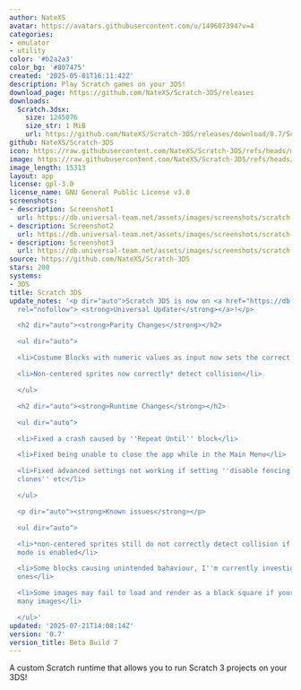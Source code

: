 ```yaml
---
author: NateXS
avatar: https://avatars.githubusercontent.com/u/149607394?v=4
categories:
- emulator
- utility
color: '#b2a2a3'
color_bg: '#807475'
created: '2025-05-01T16:11:42Z'
description: Play Scratch games on your 3DS!
download_page: https://github.com/NateXS/Scratch-3DS/releases
downloads:
  Scratch.3dsx:
    size: 1245076
    size_str: 1 MiB
    url: https://github.com/NateXS/Scratch-3DS/releases/download/0.7/Scratch.3dsx
github: NateXS/Scratch-3DS
icon: https://raw.githubusercontent.com/NateXS/Scratch-3DS/refs/heads/main/gfx/icon.png
image: https://raw.githubusercontent.com/NateXS/Scratch-3DS/refs/heads/main/gfx/logo.png
image_length: 15313
layout: app
license: gpl-3.0
license_name: GNU General Public License v3.0
screenshots:
- description: Screenshot1
  url: https://db.universal-team.net/assets/images/screenshots/scratch-3ds/screenshot1.png
- description: Screenshot2
  url: https://db.universal-team.net/assets/images/screenshots/scratch-3ds/screenshot2.png
- description: Screenshot3
  url: https://db.universal-team.net/assets/images/screenshots/scratch-3ds/screenshot3.png
source: https://github.com/NateXS/Scratch-3DS
stars: 200
systems:
- 3DS
title: Scratch 3DS
update_notes: '<p dir="auto">Scratch 3DS is now on <a href="https://db.universal-team.net/3ds/scratch-3ds"
  rel="nofollow"> <strong>Universal Updater</strong></a>!</p>

  <h2 dir="auto"><strong>Parity Changes</strong></h2>

  <ul dir="auto">

  <li>Costume Blocks with numeric values as input now sets the correct costume</li>

  <li>Non-centered sprites now correctly* detect collision</li>

  </ul>

  <h2 dir="auto"><strong>Runtime Changes</strong></h2>

  <ul dir="auto">

  <li>Fixed a crash caused by ''Repeat Until'' block</li>

  <li>Fixed being unable to close the app while in the Main Menu</li>

  <li>Fixed advanced settings not working if setting ''disable fencing'' ''infinite
  clones'' etc</li>

  </ul>

  <p dir="auto"><strong>Known issues</strong></p>

  <ul dir="auto">

  <li>*non-centered sprites still do not correctly detect collision if dual-screen
  mode is enabled</li>

  <li>Some blocks causing unintended bahaviour, I''m currently investigating which
  ones</li>

  <li>Some images may fail to load and render as a black square if your project has
  many images</li>

  </ul>'
updated: '2025-07-21T14:08:14Z'
version: '0.7'
version_title: Beta Build 7
---
```

A custom Scratch runtime that allows you to run Scratch 3 projects on your 3DS!